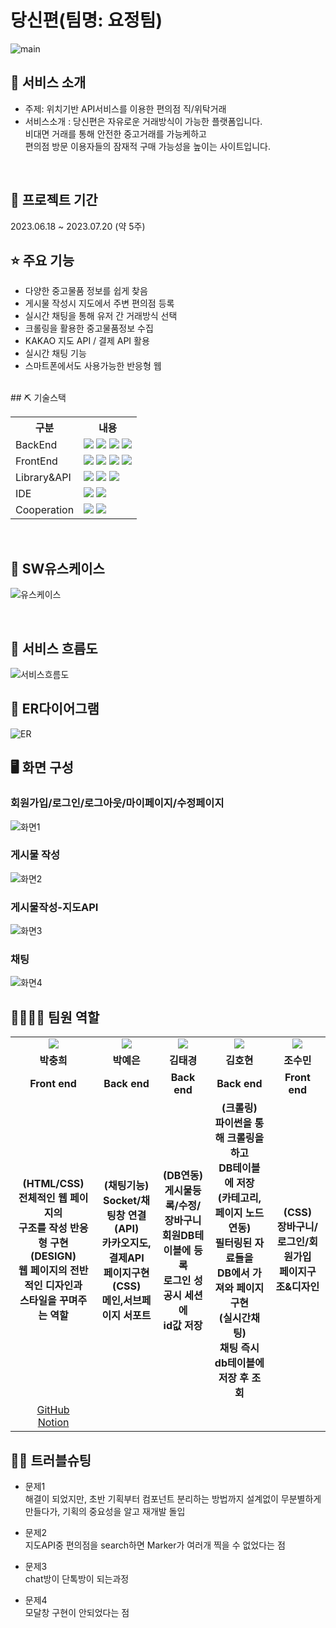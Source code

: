 # 당신편(팀명: 요정팀)
![main](https://github.com/2023-SMHRD-SW-BigData-1/Fairy/assets/132530371/ee59e172-308d-46c9-89bd-f8c9a91dc2ad)
## 👀 서비스 소개
* 주제:  위치기반 API서비스를 이용한 편의점 직/위탁거래
* 서비스소개 : 당신편은 자유로운 거래방식이 가능한 플랫폼입니다.</br>
             비대면 거래를 통해 안전한 중고거래를 가능케하고</br>
             편의점 방문 이용자들의 잠재적 구매 가능성을 높이는 사이트입니다.</br>
<br>

## 📅 프로젝트 기간
2023.06.18 ~ 2023.07.20 (약 5주)
<br>
## ⭐ 주요 기능
* 다양한 중고물품 정보를 쉽게 찾음 </br>
* 게시물 작성시 지도에서 주변 편의점 등록</br>
* 실시간 채팅을 통해 유저 간 거래방식 선택</br>
* 크롤링을 활용한 중고물품정보 수집</br>
* KAKAO 지도 API / 결제 API 활용</br>
* 실시간 채팅 기능</br>
* 스마트폰에서도 사용가능한 반응형 웹</br>
<br>
## ⛏ 기술스택
<table>
    <tr>
        <th>구분</th>
        <th>내용</th>
    </tr>
    <tr>
        <td>BackEnd</td>
        <td>
            <img src="https://img.shields.io/badge/JavaScript-F7DF1E?style=for-the-badge&logo=JavaScript&logoColor=white"/>
            <img src="https://img.shields.io/badge/Node.js-339933?style=for-the-badge&logo=Node.js&logoColor=white"/>
            <img src="https://img.shields.io/badge/MySQL-4479A1?style=for-the-badge&logo=MySQL&logoColor=white"/> 
            <img src="https://img.shields.io/badge/Python-3776AB?style=for-the-badge&logo=Python&logoColor=white"/> 
        </td>
    </tr>
        <tr>
        <td>FrontEnd</td>
        <td>
            <img src="https://img.shields.io/badge/React-61DAFB?style=for-the-badge&logo=React&logoColor=black">
            <img src="https://img.shields.io/badge/HTML5-E34F26?style=for-the-badge&logo=HTML5&logoColor=white"/>
            <img src="https://img.shields.io/badge/CSS3-1572B6?style=for-the-badge&logo=CSS3&logoColor=white"/>
            <img src="https://img.shields.io/badge/JavaScript-F7DF1E?style=for-the-badge&logo=JavaScript&logoColor=white"/>
        </td>
    </tr>
    <tr>
        <td>Library&API</td>
        <td>
            <img src="https://img.shields.io/badge/BootStrap-7952B3?style=for-the-badge&logo=BootStrap&logoColor=white"/>
            <img src="https://img.shields.io/badge/KakaoMap-FFCD00?style=for-the-badge&logo=Kakao&logoColor=white"/>
            <img src="https://img.shields.io/badge/Socket.io-010101?style=for-the-badge&logo=Socket.io&logoColor=white">
        </td>
    </tr>
    <tr>
        <td>IDE</td>
        <td>
            <img src="https://img.shields.io/badge/Jupyter-F37626?style=for-the-badge&logo=Jupyter&logoColor=white"/>
            <img src="https://img.shields.io/badge/VSCode-007ACC?style=for-the-badge&logo=VisualStudioCode&logoColor=white"/>
        </td>
    </tr>
    <tr>
        <td>Cooperation</td>
        <td>
            <img src="https://img.shields.io/badge/Git-F05032?style=for-the-badge&logo=Git&logoColor=white"/>
            <img src="https://img.shields.io/badge/GitHub-181717?style=for-the-badge&logo=GitHub&logoColor=white"/>
        </td>
    </tr>
</table>
<br>


## 📌 SW유스케이스
![유스케이스](https://github.com/2023-SMHRD-SW-BigData-1/Fairy/assets/132533622/d4b2f5ce-4963-470a-a4cb-1cf7cfa25dcb)




<br>

## 📌 서비스 흐름도
![서비스흐름도](https://github.com/2023-SMHRD-SW-BigData-1/Fairy/assets/132533622/af7a1114-4fa9-4002-87c2-b11f2caac440)
<br>
## 📌 ER다이어그램
![ER](https://github.com/2023-SMHRD-SW-BigData-1/Fairy/assets/132533622/5ae3ba3e-641d-432d-8e64-81499054cbbb)
## 🖥 화면 구성
### 회원가입/로그인/로그아웃/마이페이지/수정페이지
![화면1](https://github.com/2023-SMHRD-SW-BigData-1/Fairy/assets/132533622/4f6bbb25-fa76-4f30-b753-433f13a22386)
### 게시물 작성
![화면2](https://github.com/2023-SMHRD-SW-BigData-1/Fairy/assets/132533622/9cdbfc69-f3d5-4b3f-a507-7649581db861)
### 게시물작성-지도API
![화면3](https://github.com/2023-SMHRD-SW-BigData-1/Fairy/assets/132533622/0d43c737-1c7f-4e46-bb1d-302256566a47)
### 채팅
![화면4](https://github.com/2023-SMHRD-SW-BigData-1/Fairy/assets/132533622/63845f87-8f1c-464a-97c0-aede87ac7ed7)
## 👨‍👩‍👦‍👦 팀원 역할
<table>
    
<tr>
    <td align="center">
      <img src="https://github.com/2023-SMHRD-SW-BigData-1/Fairy/assets/132530371/38ed470e-4404-449d-a214-c86075e0d491?style=flat&logo=JavaScript&logoColor=white">
    </td>
    <td align="center">
      <img src="https://github.com/2023-SMHRD-SW-BigData-1/Fairy/assets/132530371/8a35d7ff-2aca-4919-a8ad-a8d50859d464?style=flat&logo=JavaScript&logoColor=white">
    </td>
    <td align="center">
      <img src="https://github.com/2023-SMHRD-SW-BigData-1/Fairy/assets/132530371/9f4bb469-bb54-49d1-9fc4-3d500bee1182?style=flat&logo=JavaScript&logoColor=white">
    </td>
    <td align="center">
      <img src="https://github.com/2023-SMHRD-SW-BigData-1/Fairy/assets/132530371/d21d3282-be22-41a1-8fa2-3b37ab844eb2?style=flat&logo=JavaScript&logoColor=white">
    </td>
    <td align="center">
      <img src="https://github.com/2023-SMHRD-SW-BigData-1/Fairy/assets/132530371/70ebb0c7-7fd1-4689-bb66-8660735f5263?style=flat&logo=JavaScript&logoColor=white">
    </td>



  </tr>


 
  <tr>
    <td align="center"><strong>박충희</strong></td>
    <td align="center"><strong>박예은</strong></td>
    <td align="center"><strong>김태경</strong></td>
    <td align="center"><strong>김호현</strong></td>
    <td align="center"><strong>조수민</strong></td>
  </tr>
  <tr>
    <td align="center"><b>Front end</b></td>
    <td align="center"><b>Back end</b></td>
    <td align="center"><b>Back end</b></td>
    <td align="center"><b>Back end</b></td>
    <td align="center"><b>Front end</b></td>
  </tr>
    <tr>
    <td align="center"><b>
        (HTML/CSS)</br>
        전체적인 웹 페이지의 </br>
        구조를 작성 반응형 구현 </br>
        (DESIGN)</br>
        웹 페이지의 전반적인 디자인과</br>
        스타일을 꾸며주는 역할
    </b></td>
    <td align="center"><b>
        (채팅기능)</br>
        Socket/채팅창 연결</br>
        (API)</br>
        카카오지도,결제API</br>
        페이지구현
        (CSS)</br>
        메인,서브페이지 서포트
    </b></td>
    <td align="center"><b>
        (DB연동)</br>
        게시물등록/수정/장바구니</br>
        회원DB테이블에 등록</br>
        로그인 성공시 세션에</br>
        id값 저장</br>
    </b></td>
    <td align="center"><b>
        (크롤링)</br>
        파이썬을 통해 크롤링을 하고</br>
        DB테이블에 저장</br>
        (카테고리,페이지 노드연동)</br>
        필터링된 자료들을</br>
        DB에서 가져와 페이지구현</br>
        (실시간채팅)</br>
        채팅 즉시 db테이블에 저장 후 조회</br>
    </b></td>
    <td align="center"><b>
        (CSS)</br>
        장바구니/로그인/회원가입</br>
        페이지구조&디자인
    </b></td>
  </tr>

  
  <tr>
    <td align="center">
     <a href="https://github.com/ShinePch/ShinePortfolio.git" target='_blank'>GitHub</a> </br>
     <a href="https://www.notion.so/Resume-ShineP-26643b0204534c4c9e9b8601c9acde20)" target='_blank'>Notion</a></td>
   
  
  </tr>

</table>

## 🤾‍♂️ 트러블슈팅
* 문제1<br>
    해결이 되었지만, 초반 기획부터 컴포넌트 분리하는 방법까지 설계없이 무분별하게 만들다가, 기획의 중요성을 알고 재개발 돌입
 
* 문제2<br>
     지도API중 편의점을 search하면 Marker가 여러개 찍을 수 없었다는 점
  
* 문제3<br>
      chat방이 단톡방이 되는과정
* 문제4<br>
      모달창 구현이 안되었다는 점

